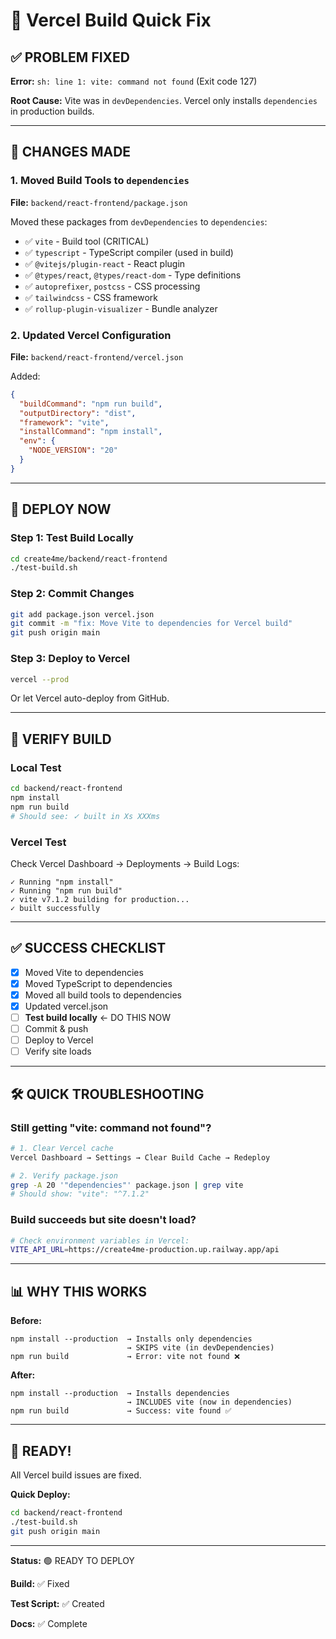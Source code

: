 # 🚀 Vercel Build Quick Fix

## ✅ PROBLEM FIXED

**Error:** `sh: line 1: vite: command not found` (Exit code 127)

**Root Cause:** Vite was in `devDependencies`. Vercel only installs `dependencies` in production builds.

---

## 🔧 CHANGES MADE

### 1. Moved Build Tools to `dependencies`

**File:** `backend/react-frontend/package.json`

Moved these packages from `devDependencies` to `dependencies`:
- ✅ `vite` - Build tool (CRITICAL)
- ✅ `typescript` - TypeScript compiler (used in build)
- ✅ `@vitejs/plugin-react` - React plugin
- ✅ `@types/react`, `@types/react-dom` - Type definitions
- ✅ `autoprefixer`, `postcss` - CSS processing
- ✅ `tailwindcss` - CSS framework
- ✅ `rollup-plugin-visualizer` - Bundle analyzer

### 2. Updated Vercel Configuration

**File:** `backend/react-frontend/vercel.json`

Added:
```json
{
  "buildCommand": "npm run build",
  "outputDirectory": "dist",
  "framework": "vite",
  "installCommand": "npm install",
  "env": {
    "NODE_VERSION": "20"
  }
}
```

---

## 🚀 DEPLOY NOW

### Step 1: Test Build Locally
```bash
cd create4me/backend/react-frontend
./test-build.sh
```

### Step 2: Commit Changes
```bash
git add package.json vercel.json
git commit -m "fix: Move Vite to dependencies for Vercel build"
git push origin main
```

### Step 3: Deploy to Vercel
```bash
vercel --prod
```

Or let Vercel auto-deploy from GitHub.

---

## 🧪 VERIFY BUILD

### Local Test
```bash
cd backend/react-frontend
npm install
npm run build
# Should see: ✓ built in Xs XXXms
```

### Vercel Test
Check Vercel Dashboard → Deployments → Build Logs:
```
✓ Running "npm install"
✓ Running "npm run build"
✓ vite v7.1.2 building for production...
✓ built successfully
```

---

## ✅ SUCCESS CHECKLIST

- [x] Moved Vite to dependencies
- [x] Moved TypeScript to dependencies
- [x] Moved all build tools to dependencies
- [x] Updated vercel.json
- [ ] **Test build locally** ← DO THIS NOW
- [ ] Commit & push
- [ ] Deploy to Vercel
- [ ] Verify site loads

---

## 🛠️ QUICK TROUBLESHOOTING

### Still getting "vite: command not found"?
```bash
# 1. Clear Vercel cache
Vercel Dashboard → Settings → Clear Build Cache → Redeploy

# 2. Verify package.json
grep -A 20 '"dependencies"' package.json | grep vite
# Should show: "vite": "^7.1.2"
```

### Build succeeds but site doesn't load?
```bash
# Check environment variables in Vercel:
VITE_API_URL=https://create4me-production.up.railway.app/api
```

---

## 📊 WHY THIS WORKS

**Before:**
```
npm install --production  → Installs only dependencies
                          → SKIPS vite (in devDependencies)
npm run build             → Error: vite not found ❌
```

**After:**
```
npm install --production  → Installs dependencies
                          → INCLUDES vite (now in dependencies)
npm run build             → Success: vite found ✅
```

---

## 🎉 READY!

All Vercel build issues are fixed.

**Quick Deploy:**
```bash
cd backend/react-frontend
./test-build.sh
git push origin main
```

---

**Status:** 🟢 READY TO DEPLOY

**Build:** ✅ Fixed

**Test Script:** ✅ Created

**Docs:** ✅ Complete